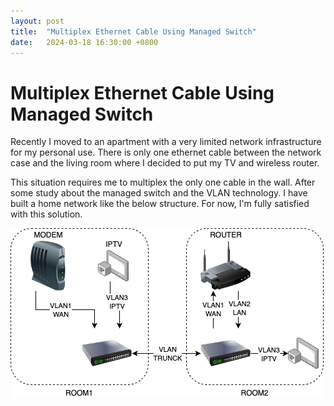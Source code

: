 ```yaml
---
layout: post
title:  "Multiplex Ethernet Cable Using Managed Switch"
date:   2024-03-18 16:30:00 +0800
---
```


# Multiplex Ethernet Cable Using Managed Switch

Recently I moved to an apartment with a very limited network infrastructure for my personal use. There is only one ethernet 
cable between the network case and the living room where I decided to put my TV and wireless router.

This situation requires me to multiplex the only one cable in the wall. After some study about the managed switch and the 
VLAN technology. I have built a home network like the below structure. For now, I'm fully satisfied with this solution.

![network-structure.drawio.png](assets/img/in-post/2024-03-18-multiplex-ethernet-cable-using-managed-switch/network-structure.drawio.png)

